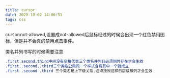 ```yaml
---
title: cursor
date: 2020-10-02 14:06:51
tags: css
---
```


cursor:not-allowed,设置成not-allowed后鼠标经过的时候会出现一个红色禁用图标，但是并不会真的禁用点击事件。

<!--more-->

类名并列书写的时候需要注意

```css
.first.second.third中间没有空格代表三个类名并列且必须同时存在才会生效
.first,.second,.third三个类名公用同一个样式含有其中一个就成立
.first .second .third 三个类名是上下级关系,必须按照这样的层级排列才会生效
```

